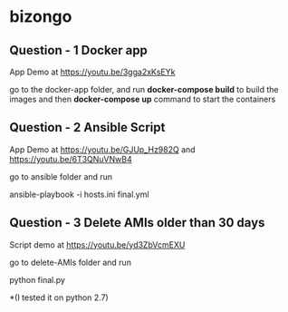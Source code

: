# bizongo

## Question - 1 Docker app 

App Demo at https://youtu.be/3gga2xKsEYk

go to the docker-app folder, and run **docker-compose build** to build the images and then **docker-compose up** command to start the containers 


## Question - 2 Ansible Script 

App Demo at https://youtu.be/GJUp_Hz982Q and https://youtu.be/6T3QNuVNwB4 

go to ansible folder and run 

ansible-playbook -i hosts.ini final.yml


## Question - 3 Delete AMIs older than 30 days

Script demo at https://youtu.be/yd3ZbVcmEXU

go to delete-AMIs folder and run 

python final.py 

*(I tested it on python 2.7)
